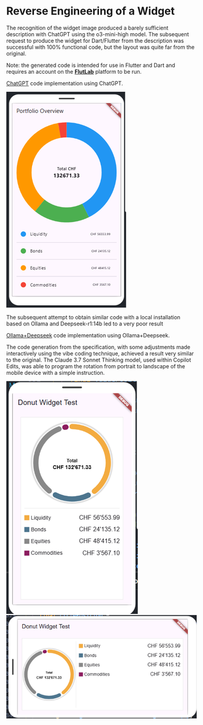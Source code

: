 # Reverse Engineering of a Widget

The recognition of the widget image produced a barely sufficient description with ChatGPT using the o3-mini-high model. The subsequent request to produce the widget for Dart/Flutter from the description was successful with 100% functional code, but the layout was quite far from the original.

Note: the generated code is intended for use in Flutter and Dart and requires an account on
the [**FlutLab**](https://flutlab.io/) platform to be run.

[ChatGPT](run-chatgpt.md) code implementation using ChatGPT.


![Reverse Engineering](images/chatgpt-flutter-donut.png)

The subsequent attempt to obtain similar code with a local installation based on Ollama and Deepseek-r1:14b led to a very poor result

[Ollama+Deepseek](run-ollama.md) code implementation using Ollama+Deepseek.

The code generation from the specification, with some adjustments made interactively using the vibe coding technique, achieved a result very similar to the original. The Claude 3.7 Sonnet Thinking model, used within Copilot Edits, was able to program the rotation from portrait to landscape of the mobile device with a simple instruction.

![Portrait](images/copilot-flutter-donut-portrait.png)
![Landscape](images/copilot-flutter-donut-landscape.png)
